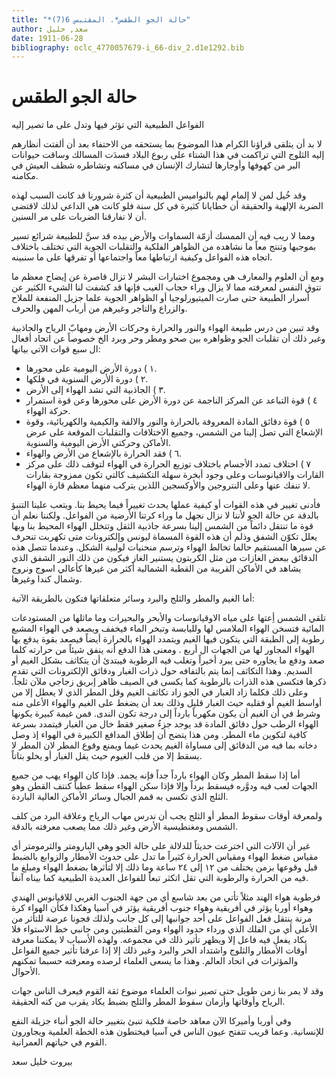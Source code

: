 ```yaml
---
title: "*حالة الجو الطقس*. المقتبس 6(7)"
author: سعد, خليل
date: 1911-06-28
bibliography: oclc_4770057679-i_66-div_2.d1e1292.bib
---
```




#  حالة الجو  الطقس 


 الفواعل الطبيعية التي تؤثر فيها وتدل على ما تصير إليه 

 لا بد أن يتلقى قراؤنا الكرام هذا الموضوع بما يستحقه من الاحتفاء بعد أن ألفتت أنظارهم إليه الثلوج التي تراكمت في هذا الشتاء على ربوع البلاد فسدَت المسالك وساقت حيوانات البر من كهوفها وأوجارها لتشارك الإنسان في مساكنه وتشاطره شظف العيش في مكامنه. 

 وقد خُيل لمن لا إلمام لهم بالنواميس الطبيعية أن كثرة شرورنا قد كانت السبب لهذه الضربة الإلهية والحقيقة أن خطايانا كثيرة في كل سنة فلو كانت هي الداعي لذلك لاقتضى أن لا تفارقنا الضربات على مر السنين. 

 ومما لا ريب فيه أن الممسك أزمّة السماوات والأرض بيده قد سنَّ للطبيعة شرائع تسير بموجبها وتنتج معاً ما نشاهده من الظواهر الفلكية والتقلبات الجوية التي تختلف باختلاف اتجاه هذه الفواعل وكيفية ارتباطها معاً واجتماعها أو تفرقها على ما سنبينه. 

 ومع أن العلوم والمعارف هي ومجموع اختبارات البشر لا تزال قاصرة عن إيضاح معظم ما تتوق النفس لمعرفته مما لا يزال وراء حجاب الغيب فإنها قد كشفت لنا الشيء الكثير عن أسرار الطبيعة حتى صارت الميتيورلوجيا أو الظواهر الجوية علما جزيل المنفعة للملاح والزراع والتاجر وغيرهم من أرباب المهن والحرف. 

 وقد تبين من درس طبيعة الهواء والنور والحرارة وحركات الأرض ومهابّ   الرياح والجاذبية وغير ذلك أن تقلبات الجو وظواهره بين صحو ومطر وحر وبرد الخ خصوصاً عن اتحاد أفعال ال  سبع  قوات الآتي بيانها: 


-  ١  ) دورة الأرض اليومية على محورها. 
-  ٢  ) دورة الأرض السنوية في فلكها. 
-  ٣  ) الجاذبية التي تشد الهواء إلى الأرض. 
-  ٤  ) قوة التباعد عن المركز الناجمة عن دورة الأرض على محورها وعن قوة استمرار حركة الهواء. 
-  ٥  ) قوة دقائق المادة المعروفة بالحرارة والنور والالفة والكيمية والكهربائية، وقوة الإشعاع التي تصل إلينا من الشمس، وجميع الاختلافات والتقلبات الموقعة على عرض الأماكن وحركتي الأرض اليومية والسنوية.  
-  ٦  ) فقد الحرارة بالإشعاع من الأرض والهواء. 
-  ٧  ) اختلاف تمدد الأجسام باختلاف توزيع الحرارة في الهواء لتوقف ذلك على مركز القارات والاقيانوسات وعلى وجود أبخرة سهلة التكشيف كالتي تكون ممزوجة بقارات لا تنفك عنها وعلى النتروجين والأوكسجين اللذين يتركب منهما معظم قارة الهواء. 


 فأدنى تغيير في هذه القوات أو كيفية عملها يحدث تغييراً فيما يحيط بنا. ويتعب علينا التنبؤ بالدقة عن حالة الجو لأننا لا نزال نجهل ما وراء كرتنا الأرضية من الفواعل. ولكننا نعلم أن قوة ما تنتقل دائماً من الشمس إلينا بسرعة جاذبية الثقل وتتخلل الهواء المحيط بنا وبها يعلل تكوّن الشفق وذلم أن هذه القوة المسماة ليونس وإلكترونات متى تكهربت تنحرف عن سيرها المستقيم حالما تخالط الهواء وترسم منحنيات لولبية الشكل. وعندما تتصل هذه الدقائق ببعض الغازات من مثل الكربتون يستنير الغاز فيكون من ذلك النور الشفق الذي يشاهد في الأماكن القريبة من القطبة الشمالية أكثر من غيرها كأعالي اسوج ونروج وشمال كندا وغيرها. 

 أما الغيم والمطر والثلج والبرد وسائر متعلقاتها فتكون بالطريقة الآتية: 

 تلقي الشمس أِعتها على مياه الاوقيانوسات والأبحر والبحيرات وما ماثلها من المستودعات المائية فتسخن الهواء الملامس لها ولليابسة وتبخر الماء فيخفف ويصعد في الهواء   المشبع رطوبة إلى الطبقة التي يتكون فيها الغيم ويتمدد الهواء بالحرارة أيضاً فيصعد بقوة يدفع بها الهواء المجاور لها من الجهات ال  أربع  . ومعنى هذا الدفع أنه ينفق شيئاً من حرارته كلما صعد ودفع ما يجاوره حتى يبرد أخيراً وتغلب فيه الرطوبة فيبتدئ أن يتكاثف بشكل الغيم أو السديم. وهذا التكاثف إنما يتم بالتفافه حول ذرات الغبار ودقائق الإلكترونات التي تقدم ذكرها فتكسى هذه الذرات بالرطوبة كما يكسى في الصيف ظاهر إبريق زجاجي ملآن ثلجاً. وعلى ذلك فكلما زاد الغبار في الجو زاد تكاثف الغيم وقل المطر الذي لا يعطل إلا من أواسط الغيم أو فقلبه حيث الغبار قليل وذلك بعد أن يضغط على الغيم والهواء الأعلى منه وشرط في أن الغيم أن يكون مكهرباً بارداً إلى درجة تكون الندى. فمن غيمة كبيرة يكونها الهواء الرطب حول دقائق المادة قد يوجد جزءُ صغير فقط خال من الغبار فيتمدد بسرعة كافية لتكوين ماء المطر.   ومن هذا يتضح أن إطلاق المدافع الكبيرة في الهواء إذ وصل دخانه بما فيه من الدقائق إلى مساواة الغيم يحدث غيما ويمنع وقوع المطر لان المطر لا يسقط إلا من قلب الغيوم حيث يقل الغبار أو يخلو بتاتاً. 

 أما إذا سقط المطر وكان الهواء بارداً جداً فإنه يجمد. فإذا كان الهواء يهب من جميع الجهات لعب فيه ودوَّره فيسقط برداً وإلا فإذا سكن الهواء سقط عطباً كنتف القطن وهو الثلج الذي تكسى به قمم الجبال وسائر الأماكن العالية الباردة. 

 ولمعرفة أوقات سقوط المطر أو الثلج يجب أن ندرس مهاب الرياح وعلاقة البرد من كلف الشمس ومغنطيسية الأرض وغير ذلك مما يصعب معرفته بالدقة. 

 غير أن الآلات التي اخترعت حديثاً للدلالة على حالة الجو وهي البارومتر والثرمومتر أي مقياس ضغط الهواء ومقياس الحرارة كثيراً ما تدل على حدوث الأمطار والزوابع بالضبط قبل وقوعها بزمن يختلف من  ١٢  إلى  ٢٤  ساعة وما ذلك إلا لتأثرها بضغط الهواء ومبلغ ما فيه من الحرارة والرطوبة التي تقل اتكثر تبعاً للفواعل العديدة الطبيعية كما بيناه آنفاً. 

 فرطوبة هواء الهند مثلاً تأتي من بعد شاسع أي من جهة الجنوب الغربي للاقيانوس الهندي وهواء أوربا يؤثر في أفريقية وهواء جنوب أفريقية يؤثر في آسيا وهكذا فكأن الهواء كرة مرنة ينتقل فعل الفواعل على  أحد  جوانبها إلى كل جانب ولذلك فجونا عرضة للتأثر من الأعلى أي من الفلك الذي ورداء حدود الهواء ومن القطبتين ومن   جانبي خط الاستواء فلا يكاد يفعل فيه فاعل إلا ويظهر تأثير ذلك في مجموعه. ولهذه الأسباب لا يمكننا معرفة أوقات الأمطار والثلوج واشتداد الحر والبرد وغير ذلك إلا إذا عرفنا تأثير جميع الفواعل والمؤثرات في اتحاد العالم. وهذا ما يسعى العلماء لرصده ومعرفته حسبما تمكنهم الأحوال. 

 وقد لا يمر بنا زمن طويل حتى تصير نبوات العلماء موضوع ثقة القوم فيعرف الناس جهات الرياح وأوقاتها وأزمان سقوط المطر والثلج بضبط يكاد يقرب من كنه الحقيقة. 

 وفي أوربا وأميركا الآن معاهد خاصة فلكية تنبئ بتغيير حالة الجو أنباء جزيلة النفع للإنسانية. وعما قريب تتفتح عيون الناس في آسيا فيختطون هذه الخطة العلمية ويجاورون القوم في حياتهم العمرانية. 

 بيروت  خليل  سعد 
